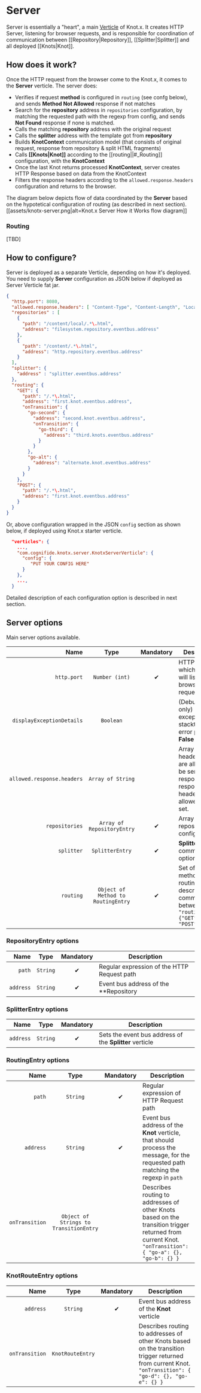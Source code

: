 # Server

Server is essentially a "heart", a main [Verticle](http://vertx.io/docs/vertx-core/java/#_verticles) of Knot.x.
It creates HTTP Server, listening for browser requests, and is responsible for coordination of communication between [[Repository|Repository]], [[Splitter|Splitter]] and all deployed [[Knots|Knot]].

## How does it work?
Once the HTTP request from the browser come to the Knot.x, it comes to the **Server** verticle. The server does:

- Verifies if request **method** is configured in `routing` (see confg below), and sends **Method Not Allowed** response if not matches
- Search for the **repository** address in `repositories` configuration, by matching the requested path with the regexp from config, and sends **Not Found** response if none is matched.
- Calls the matching **repository** address with the original request
- Calls the **splitter** address with the template got from **repository**
- Builds **KnotContext** communication model (that consists of original request, response from repository & split HTML fragments)
- Calls **[[Knots|Knot]]** according to the [[routing||#_Routing]] configuration, with the **KnotContext**
- Once the last Knot returns processed **KnotContext**, server creates HTTP Response based on data from the KnotContext
- Filters the response headers according to the `allowed.response.headers` configuration and returns to the browser.

The diagram below depicts flow of data coordinated by the **Server** based on the hypotetical configuration of routing (as described in next section).
[[assets/knotx-server.png|alt=Knot.x Server How it Works flow diagram]]

### Routing
[TBD]

## How to configure?
Server is deployed as a separate Verticle, depending on how it's deployed. You need to supply **Server** configuration as JSON below if deployed as Server Verticle fat jar.
```json
{
  "http.port": 8080,
  "allowed.response.headers": [ "Content-Type", "Content-Length", "Location", "Set-Cookie" ],
  "repositories" : [
    {
      "path": "/content/local/.*\.html",
      "address": "filesystem.repository.eventbus.address"
    },
    {
      "path": "/content/.*\.html",
      "address": "http.repository.eventbus.address"
    }
  ],
  "splitter": {
    "address" : "splitter.eventbus.address"
  },
  "routing": {
    "GET": {
      "path": "/.*\.html",
      "address": "first.knot.eventbus.address",
      "onTransition": {
        "go-second": {
          "address": "second.knot.eventbus.address",
          "onTransition": {
            "go-third": {
              "address": "third.knots.eventbus.address"
            }
          }
        },
        "go-alt": {
          "address": "alternate.knot.eventbus.address"
        }
      }
    },
    "POST": {
      "path": "/.*\.html",
      "address": "first.knot.eventbus.address"
    }
  }
}
```

Or, above configuration wrapped in the JSON `config` section as shown below, if deployed using Knot.x starter verticle.
```json
  "verticles": {
    ...,
    "com.cognifide.knotx.server.KnotxServerVerticle": {
      "config": {
         "PUT YOUR CONFIG HERE"
      }
    },
    ...,
  }
```

Detailed description of each configuration option is described in next section.

## Server options
Main server options available.

| Name                        | Type                                | Mandatory | Description  |
|-------:                     |:-------:                            |:-------:  |-------|
| `http.port`                 | `Number (int)`                      | &#10004;       | HTTP Port on which Knot.x will listen for browser requests |
| `displayExceptionDetails`   | `Boolean`                           |         | (Debuging only) Displays exception stacktrace on error page. **False** if not set.|
| `allowed.response.headers`  | `Array of String`                   |         | Array of HTTP headers that are allowed to be send in response. **No** response headers are allowed if not set. |
| `repositories`              | `Array of RepositoryEntry`          | &#10004;       | Array of repositories configurations |
| `splitter`                  | `SplitterEntry`                     | &#10004;       | **Splitter** communication options |
| `routing`                   | `Object of Method to RoutingEntry`  | &#10004;       | Set of HTTP method based routing entries, describing communication between **Knots**<br/>`"routing": {"GET": {}, "POST": {}}` |

### RepositoryEntry options

| Name  | Type  | Mandatory | Description  |
|-------:|:-------:|:-------:  |-------|
| `path`      | `String`  | &#10004;       | Regular expression of the HTTP Request path |
| `address`   | `String`  | &#10004;       | Event bus address of the **Repository|Repository** verticle, that should deliver content for the requested path matching the regexp in `path` |

### SplitterEntry options

| Name  | Type  | Mandatory | Description  |
|-------:|:-------:|:-------:  |-------|
| `address`  | `String`  | &#10004;       | Sets the event bus address of the **Splitter** verticle |

### RoutingEntry options
| Name  | Type  | Mandatory | Description  |
|-------:|:-------:|:-------:  |-------|
| `path`           | `String`                               | &#10004;       | Regular expression of HTTP Request path |
| `address`        | `String`                               | &#10004;       | Event bus address of the **Knot** verticle, that should process the message, for the requested path matching the regexp in `path` |
| `onTransition`   | `Object of Strings to TransitionEntry` |        | Describes routing to addresses of other Knots based on the transition trigger returned from current Knot.<br/> `"onTransition": { "go-a": {}, "go-b": {} }` |

### KnotRouteEntry options
| Name  | Type  | Mandatory | Description  |
|-------:|:-------:|:-------:  |-------|
| `address`      | `String`         | &#10004;       | Event bus address of the **Knot** verticle |
| `onTransition` | `KnotRouteEntry` |        | Describes routing to addresses of other Knots based on the transition trigger returned from current Knot.<br/>`"onTransition": { "go-d": {}, "go-e": {} }` |

